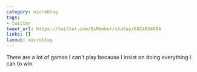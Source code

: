 ```yaml
---
category: microblog
tags:
- twitter
tweet_url: https://twitter.com/ExMember/status/6824034084
links: []
layout: microblog
---
```

There are a lot of games I can't play because I insist on doing everything I can to win.
